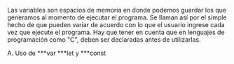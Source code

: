 Las variables son espacios de memoria en donde podemos guardar los que generamos al momento de ejecutar el programa. 
Se llaman así por el simple hecho de que pueden variar de acuerdo con lo que el usuario ingrese cada vez que ejecute el programa. 
Hay que tener en cuenta que en lenguajes de programación como "C", deben ser declaradas antes de utilizarlas. 


A. Uso de ***var ***let y ***const
